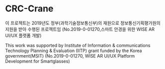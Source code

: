 # CRC-Crane
이 프로젝트는 2019년도 정부(과학기술정보통신부)의 재원으로 정보통신기획평가원의 지원을 받아 수행된 프로젝트임 (No.2019-0-01270,스마트 안경을 위한 WISE AR UI/UX 플랫폼 개발)

This work was supported by Institute of Information & communications Technology Planning & Evaluation (IITP) grant funded by the Korea government(MSIT) (No.2019-0-01270, WISE AR UI/UX Platform Development for Smartglasses)